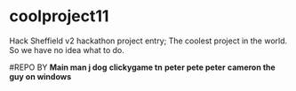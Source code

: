 # coolproject11

Hack Sheffield v2 hackathon project entry;
The coolest project in the world.
So we have no idea what to do.

#REPO BY
	**Main man j dog**
	**clickygame tn**
	**peter pete peter**
	**cameron the guy on windows**
